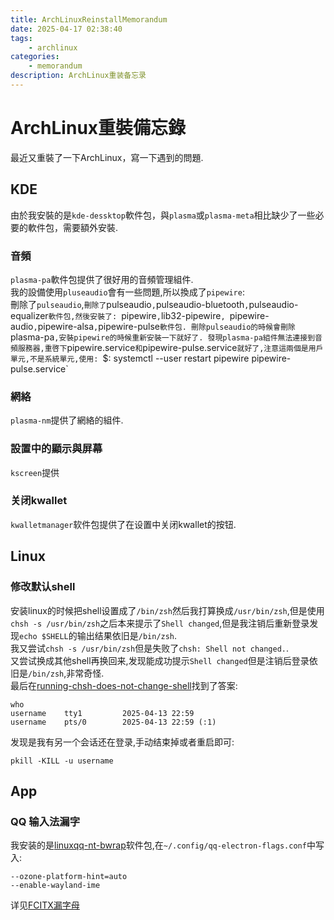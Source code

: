 ```yaml
---
title: ArchLinuxReinstallMemorandum
date: 2025-04-17 02:38:40
tags:
    - archlinux
categories:
    - memorandum
description: ArchLinux重装备忘录
---
```

# ArchLinux重裝備忘錄
最近又重裝了一下ArchLinux，寫一下遇到的問題.
## KDE
由於我安裝的是`kde-dessktop`軟件包，與`plasma`或`plasma-meta`相比缺少了一些必要的軟件包，需要額外安裝.
### 音頻
`plasma-pa`軟件包提供了很好用的音頻管理組件.  
我的設備使用`pluseaudio`會有一些問題,所以換成了`pipewire`:  
刪除了`pulseaudio`,`刪除了`pulseaudio`,`pulseaudio-bluetooth`,`pulseaudio-equalizer`軟件包,然後安裝了: `pipewire`,`lib32-pipewire`, `pipewire-audio`,`pipewire-alsa`,`pipewire-pulse`軟件包.
刪除pulseaudio的時候會刪除`plasma-pa`,安裝pipewire的時候重新安裝一下就好了.
發現plasma-pa組件無法連接到音頻服務器,重啓下`pipewire.service`和`pipewire-pulse.service`就好了,注意這兩個是用戶單元,不是系統單元,使用:
`$: systemctl --user restart  pipewire pipewire-pulse.service`
### 網絡
`plasma-nm`提供了網絡的組件.
### 設置中的顯示與屏幕
`kscreen`提供
### 关闭kwallet
`kwalletmanager`软件包提供了在设置中关闭kwallet的按钮.
## Linux
### 修改默认shell
安装linux的时候把shell设置成了`/bin/zsh`然后我打算换成`/usr/bin/zsh`,但是使用`chsh -s /usr/bin/zsh`之后本来提示了`Shell changed`,但是我注销后重新登录发现`echo $SHELL`的输出结果依旧是`/bin/zsh`.  
我又尝试`chsh -s /usr/bin/zsh`但是失败了`chsh: Shell not changed.`.  
又尝试换成其他shell再换回来,发现能成功提示`Shell changed`但是注销后登录依旧是`/bin/zsh`,非常奇怪.  
最后在[running-chsh-does-not-change-shell](https://unix.stackexchange.com/questions/39881/running-chsh-does-not-change-shell)找到了答案:  
``` shell
who        
username    tty1         2025-04-13 22:59
username    pts/0        2025-04-13 22:59 (:1)
```
发现是我有另一个会话还在登录,手动结束掉或者重启即可:
```
pkill -KILL -u username
```
## App
### QQ 输入法漏字
我安装的是[linuxqq-nt-bwrap](https://aur.archlinux.org/packages/linuxqq-nt-bwrap)软件包,在`~/.config/qq-electron-flags.conf`中写入:
```
--ozone-platform-hint=auto
--enable-wayland-ime
```
详见[FCITX漏字母](https://bbs.archlinuxcn.org/viewtopic.php?id=14870)
